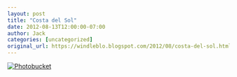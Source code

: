 ```yaml
---
layout: post
title: "Costa del Sol"
date: 2012-08-13T12:00:00-07:00
author: Jack
categories: [uncategorized]
original_url: https://windleblo.blogspot.com/2012/08/costa-del-sol.html
---
```


[![Photobucket](https://lh3.googleusercontent.com/blogger_img_proxy/AEn0k_t_aORbvz1iRgyNqndb7cOLdB6UBd8U3ytxcS0yXLbE-_G-vucg2g8fOZkbKtDivJ4Lu1opbNKJbBZ481j8EEkxhNnDxnuQrLr-twy8puRlzse88dYcv5mdj43ZXhj8Osmw_kjoEDqerHbRyBdTYVVecNGF=s0-d)](http://s373.photobucket.com/albums/oo174/windleblo/Costa%20del%20Sol/?action=view&current=DSCN7100.jpg)